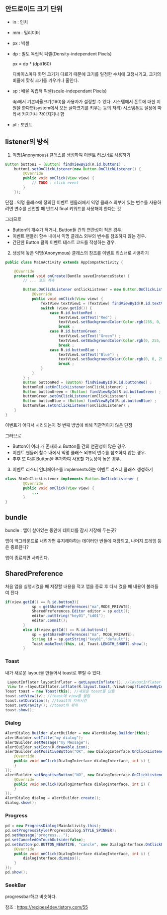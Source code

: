## 안드로이드 크기 단위

- in : 인치 

- mm : 밀리미터

- px : 빅셀

- dp : 밀도 독립적 픽셀(Density-independent Pixels)

  px = dp * (dpi/160) 

  디바이스마다 화면 크기가 다르기 때문에 크기를 일정한 수치에 고정시기고, 크기의 비율에 맞춰 크기를 키우거나 줄인다.

- sp : 배율 독립적 픽셀(scale-independant Pixels)

  dp에서 기본비율크기(160)을 사용자가 설정할 수 있다. 시스템에서 폰트에 대한 지원을 한다면(system에서 모든 글자크기를 키우는 등의 처리) 시스템폰트 설정에 따라서 커지거나 작아지거나 함

- pt : 포인트



## listener의 방식

1.  익명(Anonymous) 클래스를 생성하여 이벤트 리스너로 사용하기

```java
Button button1 = (Button) findViewById(R.id.button1) ;
    button1.setOnClickListener(new Button.OnClickListener() {
        @Override
        public void onClick(View view) {
            // TODO : click event
        }
    });
```

단점 : 익명 클래스에 정의된 이벤트 핸들러에서 익명 클래스 외부에 있는 변수를 사용하려면 변수를 선언할 때 반드시 final 키워드를 사용해야 한다는 것



 그러므로

- Button의 개수가 적거나, Button들 간의 연관성이 적은 경우.
- 이벤트 핸들러 함수 내에서 익명 클래스 외부의 변수를 참조하지 않는 경우.
- 간단한 Button 클릭 이벤트 테스트 코드를 작성하는 경우.

2. 생성해 놓은 익명(Anonymous) 클래스의 참조를 이벤트 리스너로 사용하기

```java
public class MainActivity extends AppCompatActivity {

    @Override
    protected void onCreate(Bundle savedInstanceState) {
        // ... 코드 계속

        Button.OnClickListener onClickListener = new Button.OnClickListener() {
            @Override
            public void onClick(View view) {
                TextView textView1 = (TextView) findViewById(R.id.textView1);
                switch (view.getId()) {
                    case R.id.buttonRed :
                        textView1.setText("Red") ;
                        textView1.setBackgroundColor(Color.rgb(255, 0, 0));
                        break ;
                    case R.id.buttonGreen :
                        textView1.setText("Green") ;
                        textView1.setBackgroundColor(Color.rgb(0, 255, 0));
                        break ;
                    case R.id.buttonBlue :
                        textView1.setText("Blue") ;
                        textView1.setBackgroundColor(Color.rgb(0, 0, 255));
                        break ;
                }
            }
        } ;
        Button buttonRed = (Button) findViewById(R.id.buttonRed) ;
        buttonRed.setOnClickListener(onClickListener) ;
        Button buttonGreen = (Button) findViewById(R.id.buttonGreen) ;
        buttonGreen.setOnClickListener(onClickListener) ;
        Button buttonBlue = (Button) findViewById(R.id.buttonBlue) ;
        buttonBlue.setOnClickListener(onClickListener) ;
    }
}
```

이벤트가 어디서 처리되는지 첫 번째 방법에 비해 직관적이지 않은 단점



그러므로

- Button이 여러 개 존재하고 Button들 간의 연관성이 많은 경우.
- 이벤트 핸들러 함수 내에서 익명 클래스 외부의 변수를 참조하지 않는 경우.
- 추후 또 다른 Button을 추가하여 사용할 가능성이 높은 경우.



3. 이벤트 리스너 인터페이스를 implements하는 이벤트 리스너 클래스 생성하기

```java
class BtnOnClickListener implements Button.OnClickListener {
        @Override
        public void onClick(View view) {
            ...
        }
}
```

## bundle

bundle : 앱이 살아있는 동안에 데이터를 잠시 저장해 두는곳?

앱이 백그라운드로 내려가면 유지해야하는 데이터만 번들에 저장되고, 나머지 프레임 등은 종료된다?

앱이 종료되면 사라진다.



##  SharedPreference

  처음 앱을 실행시켰을 때 저장할 내용을 적고 앱을 종료 후 다시 켰을 때 내용이 불러들여 진다

```java
if(view.getId() == R.id.button3){
            sp = getSharedPreferences("ma",MODE_PRIVATE);
            SharedPreferences.Editor editor = sp.edit();
            editor.putString("key01","id01");
            editor.commit();
        }
        else if(view.getId() == R.id.button4){
            sp = getSharedPreferences("ma", MODE_PRIVATE);
            String id = sp.getString("key01","default");
            Toast.makeText(this, id, Toast.LENGTH_SHORT).show();
        }
```

### Toast

내가 새로운 layout을 만들어서 toast로 뿌릴 수 있다.

```java
 LayoutInflater layoutInflater = getLayoutInflater(); //layoutInflater
 View tv =layoutInflater.inflate(R.layout.toast,(ViewGroup)findViewById(R.id.toastLayout)); //뷰의 생성
Toast toast = new Toast(this); //새로운 toast를 만듦
toast.setView(tv); //toast에 view를 올림
toast.setDuration(); //toast의 지속시간
toast.setGravity(); //toast의 위치
toast.show();
```



### Dialog

```java
AlertDialog.Builder alertBuilder = new AlertDialog.Builder(this);
alertBuilder.setTitle("my dialog");
alertBuilder.setMessage("my Message");
alertBuilder.setIcon(R.drawable.icon);
alertBuilder.setPositiveButton("OK", new DialogInterface.OnClickListener() {
    @Override
    public void onClick(DialogInterface dialogInterface, int i) {
    }
});
alertBuilder.setNegativeButton("NO", new DialogInterface.OnClickListener() {
	@Override
    public void onClick(DialogInterface dialogInterface, int i) {
    }
});
AlertDialog dialog = alertBuilder.create();
dialog.show();
```



### Progress

```java
pd = new ProgressDialog(MainActivity.this);
pd.setProgressStyle(ProgressDialog.STYLE_SPINNER);
pd.setMessage("progress...");
pd.setCanceledOnTouchOutside(false);
pd.setButton(pd.BUTTON_NEGATIVE, "cancle", new DialogInterface.OnClickListener() {
	@Override
	public void onClick(DialogInterface dialogInterface, int i) {
		dialogInterface.dismiss();
	}
});
pd.show();
```



### SeekBar 

progressbar하고 비슷하다.





참조 : https://recipes4dev.tistory.com/55

